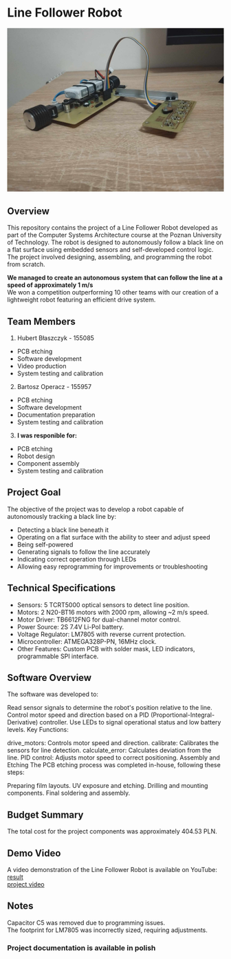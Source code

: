 # Line Follower Robot  

![appearance](appearance.jpg)  

## Overview  
This repository contains the project of a Line Follower Robot developed as part of the Computer Systems Architecture course at the Poznan University of Technology. The robot is designed to autonomously follow a black line on a flat surface using embedded sensors and self-developed control logic. The project involved designing, assembling, and programming the robot from scratch.  

**We managed to create an autonomous system that can follow the line at a speed of approximately 1 m/s**  
We won a competition outperforming 10 other teams with our creation of a lightweight robot featuring an efficient drive system.  

## Team Members  
1. Hubert Błaszczyk - 155085
- PCB etching
- Software development
- Video production
- System testing and calibration

2. Bartosz Operacz - 155957
- PCB etching
- Software development
- Documentation preparation
- System testing and calibration

3. **I was responible for:**
- PCB etching
- Robot design
- Component assembly
- System testing and calibration  

## Project Goal
The objective of the project was to develop a robot capable of autonomously tracking a black line by:

- Detecting a black line beneath it  
- Operating on a flat surface with the ability to steer and adjust speed  
- Being self-powered  
- Generating signals to follow the line accurately  
- Indicating correct operation through LEDs  
- Allowing easy reprogramming for improvements or troubleshooting  

## Technical Specifications
- Sensors: 5 TCRT5000 optical sensors to detect line position.
- Motors: 2 N20-BT16 motors with 2000 rpm, allowing ~2 m/s speed.
- Motor Driver: TB6612FNG for dual-channel motor control.
- Power Source: 2S 7.4V Li-Pol battery.
- Voltage Regulator: LM7805 with reverse current protection.
- Microcontroller: ATMEGA328P-PN, 16MHz clock.
- Other Features: Custom PCB with solder mask, LED indicators, programmable SPI interface.

## Software Overview
The software was developed to:  

Read sensor signals to determine the robot's position relative to the line.
Control motor speed and direction based on a PID (Proportional-Integral-Derivative) controller.
Use LEDs to signal operational status and low battery levels.
Key Functions:

drive_motors: Controls motor speed and direction.
calibrate: Calibrates the sensors for line detection.
calculate_error: Calculates deviation from the line.
PID control: Adjusts motor speed to correct positioning.
Assembly and Etching
The PCB etching process was completed in-house, following these steps:

Preparing film layouts.
UV exposure and etching.
Drilling and mounting components.
Final soldering and assembly.

## Budget Summary
The total cost for the project components was approximately 404.53 PLN.

## Demo Video
A video demonstration of the Line Follower Robot is available on YouTube:  
[result](https://youtu.be/YW8YQgWOzjk)  
[project video](https://www.youtube.com/watch?v=wPkWPQ8s4SI&ab_channel=NapewnonieHubert)  

## Notes
Capacitor C5 was removed due to programming issues.  
The footprint for LM7805 was incorrectly sized, requiring adjustments.

### Project documentation is available in polish
